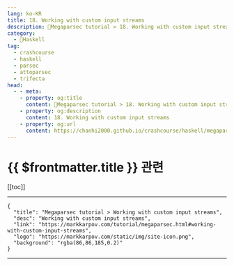 ```yaml
---
lang: ko-KR
title: 18. Working with custom input streams
description: 🐑Megaparsec tutorial > 18. Working with custom input streams
category:
  - 🐑Haskell
tag: 
  - crashcourse
  - haskell
  - parsec
  - attoparsec
  - trifecta
head:
  - - meta:
    - property: og:title
      content: 🐑Megaparsec tutorial > 18. Working with custom input streams
    - property: og:description
      content: 18. Working with custom input streams
    - property: og:url
      content: https://chanhi2000.github.io/crashcourse/haskell/megaparsec/18.html
---
```


# {{ $frontmatter.title }} 관련

[[toc]]

---

```component VPCard
{
  "title": "Megaparsec tutorial > Working with custom input streams",
  "desc": "Working with custom input streams",
  "link": "https://markkarpov.com/tutorial/megaparsec.html#working-with-custom-input-streams",
  "logo": "https://markkarpov.com/static/img/site-icon.png",
  "background": "rgba(86,86,185,0.2)"
}
```

---

<TagLinks />